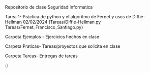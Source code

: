 Repositorio de clase Seguridad Informatica

Tarea 1- Práctica de python y el algoritmo de Fernet y usos de Diffie-Hellman 02/02/2024 (Tareas/Diffie-Hellman.py  Tareas/Fernet_Francisco_Santiago.py)


Carpeta Ejemplos - Ejercicios hechos en clase

Carpeta Praticas- Tareas/proyectos que solicita en clase

Carpeta Tareas- Entregas de tareas 


:)
